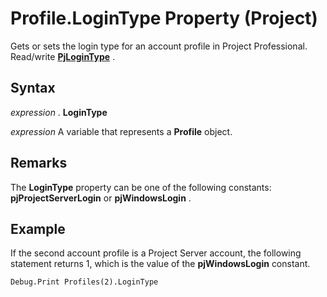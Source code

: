 
# Profile.LoginType Property (Project)

Gets or sets the login type for an account profile in Project Professional. Read/write  **[PjLoginType](974e4384-da46-b7e2-299f-9821cf88c1fb.md)** .


## Syntax

 _expression_ . **LoginType**

 _expression_ A variable that represents a **Profile** object.


## Remarks

The  **LoginType** property can be one of the following constants: **pjProjectServerLogin** or **pjWindowsLogin** .


## Example

If the second account profile is a Project Server account, the following statement returns 1, which is the value of the  **pjWindowsLogin** constant.


```
Debug.Print Profiles(2).LoginType
```

